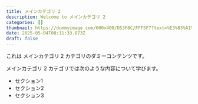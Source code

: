 ```yaml
---
title: メインカテゴリ 2
description: Welcome to メインカテゴリ 2
categories: []
thumbnail: https://dummyimage.com/600x400/D53F8C/FFF5F7?text=%E3%83%A1%E3%82%A4%E3%83%B3%E3%82%AB%E3%83%86%E3%82%B4%E3%83%AA+2
date: 2025-05-04T08:11:33.873Z
draft: false
---
```



  これは メインカテゴリ 2 カテゴリのダミーコンテンツです。

  メインカテゴリ 2 カテゴリでは次のような内容について学びます。

  - セクション1
  - セクション2
  - セクション3
  
